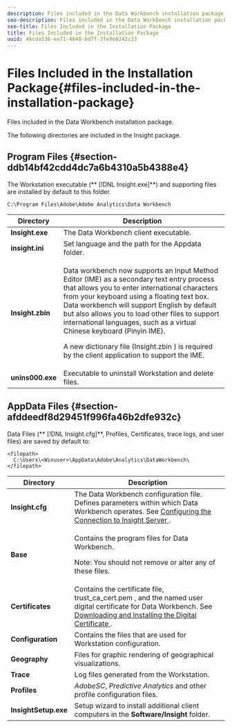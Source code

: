 ```yaml
---
description: Files included in the Data Workbench installation package.
seo-description: Files included in the Data Workbench installation package.
seo-title: Files Included in the Installation Package
title: Files Included in the Installation Package
uuid: 46cda536-ea71-4840-bd7f-3fe9e0242c33
---
```


# Files Included in the Installation Package{#files-included-in-the-installation-package}

Files included in the Data Workbench installation package.

The following directories are included in the Insight package.

## Program Files {#section-ddb14bf42cdd4dc7a6b4310a5b4388e4}

The Workstation executable (** [!DNL Insight.exe]**) and supporting files are installed by default to this folder.

```
C:\Program Files\Adobe\Adobe Analytics\Data Workbench
```

<table id="table_56BAC85184A04E7680FBB4B36DE73285"> 
 <thead> 
  <tr> 
   <th colname="col1" class="entry"> Directory </th> 
   <th colname="col2" class="entry"> Description </th> 
  </tr> 
 </thead>
 <tbody> 
  <tr> 
   <td colname="col1"> <b> <span class="filepath"> Insight.exe </span> </b> </td> 
   <td colname="col2"> The Data Workbench client executable. </td> 
  </tr> 
  <tr> 
   <td colname="col1"> <b> <span class="filepath"> insight.ini </span> </b> </td> 
   <td colname="col2"> Set language and the path for the <span class="filepath"> Appdata </span> folder. </td> 
  </tr> 
  <tr> 
   <td colname="col1"> <b> <span class="filepath"> Insight.zbin </span> </b> </td> 
   <td colname="col2"> <p>Data workbench now supports an Input Method Editor (IME) as a secondary text entry process that allows you to enter international characters from your keyboard using a floating text box. Data workbench will support English by default but also allows you to load other files to support international languages, such as a virtual Chinese keyboard (Pinyin IME). </p> <p>A new dictionary file <span class="filepath"> (Insight.zbin </span>) is required by the client application to support the IME. </p> </td> 
  </tr> 
  <tr> 
   <td colname="col1"> <b> <span class="filepath"> unins000.exe </span></b> </td> 
   <td colname="col2"> Executable to uninstall Workstation and delete files. </td> 
  </tr> 
 </tbody> 
</table>

## AppData Files {#section-afddeedf8d29451f996fa46b2dfe932c}

Data Files (** [!DNL Insight.cfg]**, Profiles, Certificates, trace logs, and user files) are saved by default to: 

```
<filepath>
  C:\Users\<Winuser>\AppData\Adobe\Analytics\DataWorkbench\ 
</filepath>
```

<table id="table_DBA4DBB54C57409C8EC116C686A08560"> 
 <thead> 
  <tr> 
   <th colname="col1" class="entry"> Directory </th> 
   <th colname="col2" class="entry"> Description </th> 
  </tr> 
 </thead>
 <tbody> 
  <tr> 
   <td colname="col1"> <b> <span class="filepath"> Insight.cfg </span> </b> </td> 
   <td colname="col2"> The Data Workbench configuration file. Defines parameters within which Data Workbench operates. See <a href="../../../home/c-install-insight/install-setup/c-conn-isvr.md#concept-9f47b2cd7c12492693a2cf810cfc1d9e" format="dita" scope="local"> Configuring the Connection to Insight Server </a>. </td> 
  </tr> 
  <tr> 
   <td colname="col1"> <b> <span class="filepath"> Base </span> </b> </td> 
   <td colname="col2"> <p>Contains the program files for Data Workbench. </p> <p> <p>Note:  You should not remove or alter any of these files. </p> </p> </td> 
  </tr> 
  <tr> 
   <td colname="col1"> <b> <span class="filepath"> Certificates </span> </b> </td> 
   <td colname="col2"> Contains the certificate file, <span class="filepath"> trust_ca_cert.pem </span>, and the named user digital certificate for Data Workbench. See <a href="../../../home/c-install-insight/install-setup/c-dgtl-crtf.md#concept-4c6a900074d4464fb6ec7862f7e54f10" format="dita" scope="local"> Downloading and Installing the Digital Certificate </a>. </td> 
  </tr> 
  <tr> 
   <td colname="col1"> <b> <span class="filepath"> Configuration </span> </b> </td> 
   <td colname="col2"> Contains the files that are used for Workstation configuration. </td> 
  </tr> 
  <tr> 
   <td colname="col1"> <b> <span class="filepath"> Geography </span></b> </td> 
   <td colname="col2"> Files for graphic rendering of geographical visualizations. </td> 
  </tr> 
  <tr> 
   <td colname="col1"> <b> <span class="filepath"> Trace </span></b> </td> 
   <td colname="col2"> Log files generated from the Workstation. </td> 
  </tr> 
  <tr> 
   <td colname="col1"> <b> <span class="filepath"> Profiles </span></b> </td> 
   <td colname="col2"> <i>AdobeSC</i>, <i>Predictive Analytics</i> and other profile configuration files. </td> 
  </tr> 
  <tr> 
   <td colname="col1"> <b> <span class="filepath"> InsightSetup.exe </span></b> </td> 
   <td colname="col2"> Setup wizard to install additional client computers in the <b> <span class="filepath"> Software/Insight </span></b> folder. </td> 
  </tr> 
 </tbody> 
</table>

